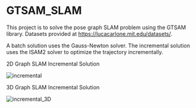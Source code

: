 # GTSAM_SLAM

This project is to solve the pose graph SLAM problem using the GTSAM library. 
Datasets provided at https://lucacarlone.mit.edu/datasets/.

A batch solution uses the Gauss-Newton solver. 
The incremental solution uses the ISAM2 solver to optimize the trajectory incrementally.

2D Graph SLAM Incremental Solution

![incremental](https://github.com/relifeto18/GTSAM_SLAM/assets/52005225/5a723009-8e1d-43fe-af52-5907acac3611)

3D Graph SLAM Incremental Solution

![incremental_3D](https://github.com/relifeto18/GTSAM_SLAM/assets/52005225/df22e785-b550-43a8-b533-e12be149ab8d)
